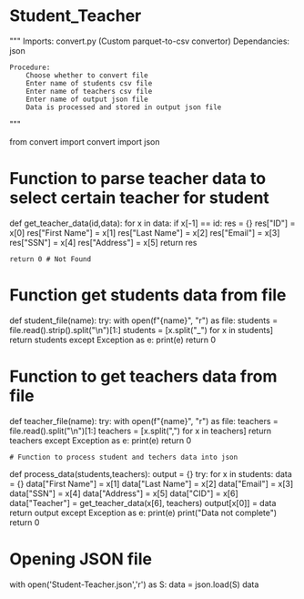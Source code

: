 # Student_Teacher

"""
    Imports: convert.py  (Custom parquet-to-csv convertor)
    Dependancies: json
    
    Procedure:
        Choose whether to convert file 
        Enter name of students csv file
        Enter name of teachers csv file
        Enter name of output json file
        Data is processed and stored in output json file
        
"""

from convert import convert
import json

# Function to parse teacher data to select certain teacher for student
def get_teacher_data(id,data):
    for x in data:
        if x[-1] == id:
            res = {}
            res["ID"] = x[0]
            res["First Name"] = x[1]
            res["Last Name"] = x[2]
            res["Email"] = x[3]
            res["SSN"] = x[4]
            res["Address"] = x[5]
            return res
    
    return 0 # Not Found
            
            
# Function get students data from file
def student_file(name):
    try:
        with open(f"{name}", "r") as file:
            students = file.read().strip().split("\n")[1:]
            students = [x.split("_") for x in students]
            return students
    except Exception as e:
        print(e)
        return 0
   
   
   # Function to get teachers data from file
def teacher_file(name):
    try:
        with open(f"{name}", "r") as file:
            teachers = file.read().split("\n")[1:]
            teachers = [x.split(",") for x in teachers]
            return teachers
    except Exception as e:
        print(e)
        return 0
    
    
    # Function to process student and techers data into json
def process_data(students,teachers):
    output = {}
    try:
        for x in students:
            data = {}
            data["First Name"] = x[1]
            data["Last Name"] = x[2]
            data["Email"] = x[3]
            data["SSN"] = x[4]
            data["Address"] = x[5]
            data["CID"] = x[6]
            data["Teacher"] = get_teacher_data(x[6], teachers)
            output[x[0]] = data
        return output
    except Exception as e:
        print(e)
        print("Data not complete")
        return 0

# Opening JSON file
with open('Student-Teacher.json','r') as S:
    data = json.load(S)
data
